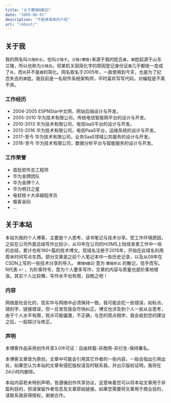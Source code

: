 ```yaml
---
title: "关于蘭陵N散記"
date: "2009-06-01"
description: "不能再简单的介绍"
url: "/about/"
---
```


## 关于我

我的网名叫`兰陵昕云`，也叫`兰陵子`。`兰陵(蘭陵)`来源于我的姓氏`蕭`，`蕭`姓起源于山东兰陵，所以也称为`兰陵氏`。但某机关因简化字的原因登记身份证`蕭`几乎都统一变成了`肖`，而`肖`并不是`蕭`的简化。网名取名于2005年，一直使用到今天，也是为了纪念失去的`蕭`姓。我目前是一名软件系统架构师，平时喜欢写写代码，对编程是不离不弃。

### 工作经历

 * 2004-2005 ESPNStar中文网，网站后端设计与开发。
 * 2005-2010 华为技术有限公司，传统电信智能网平台的设计与开发。
 * 2010-2013 华为技术有限公司，电信IaaS平台的设计与开发。
 * 2013-2016 华为技术有限公司，电信PaaS平台，运维系统的设计与开发。
 * 2017-至今 华为技术有限公司，业务SaaS领域公共服务的设计与开发。
 * 2018-至今 华为技术有限公司，数据分析平台与智能服务的设计与开发。

### 工作荣誉

 * 首批软件总工程师
 * 华为金牌团队
 * 华为金牌个人
 * 华为明日之星
 * 电软核十大卓越程序员
 * 极客金码
 * ...
 
## 关于本站

 本站为我的个人博客，主要是个人思考、读书笔记与技术分享。受工作环境原因，之前在公司外面总结写作比较少，从10年在公司的Hi3MS上陆续发表工作中一些的总结，累计也有190+篇的技术博文。现域名注册于2015年，开始在此域名利用周未时间写点东西。部分文章是之前个人笔记本中一些历史记录，以及从09年在CSDN上写的一些技术分享的导入。 `蘭陵N散記` 意为 `蘭陵昕云` 的散记，信手而写。N代表 `n!` ，为阶乘符号，意为个人要多写作，文章的内容与质量也是阶乘地增涨。其实个人比较懒，写作水平也有限，自勉之吧！

### 内容

网络是社会化的，现实中与网络中必须保持一致。我可能会犯一些错误，如标点、错别字、链接错误，但一旦发现我会尽快纠正。博文也涉及到个人一些从业思考，由于个人水平有限，观点可能偏激，不正确，与您的观点相孛，我会收到您的建议之后，一起探讨与修正。

### 声明

本博客作品采用创作共享3.0许可证：自由转载-非商用-非衍生-保持署名。

本博客文章皆为原创，文章中可能会引用其它作者的一些内容，一般会指出引用出处，如果您认为本站的文章有侵犯版权请及时联系我，并出示版权证明，我将在24小时内删除。

本站内容若未特别声明，皆遵循创作共享协议，这意味着您可以将本站文章用于非盈利目的，但请保留作者信息及文章原始链接。如果您需要将文章用于商业目的，请联系我获得授权，谢谢合作。


